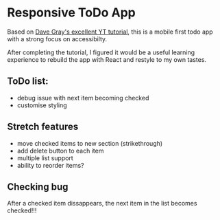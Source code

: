 # Responsive ToDo App

Based on [Dave Gray's excellent YT tutorial](https://youtu.be/y51Cv4wnsPw), this is a mobile first todo app with a strong focus on accessibilty.

After completing the tutorial, I figured it would be a useful learning experience to rebuild the app with React and restyle to my own tastes.

## ToDo list:

- debug issue with next item becoming checked
- customise styling

## Stretch features

- move checked items to new section (strikethrough)
- add delete button to each item
- multiple list support
- ability to reorder items?

## Checking bug

After a checked item dissappears, the next item in the list becomes checked!!!
